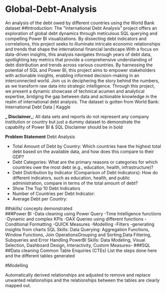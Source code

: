 # Global-Debt-Analysis
An analysis of the debt owed by different countries using the World Bank dataset
##Introduction: The "International Debt Analysis" project offers an exploration of global debt dynamics through meticulous SQL querying and compelling Power BI visualizations. By dissecting debt indicators and correlations, this project seeks to illuminate intricate economic relationships and trends that shape the international financial landscape.With a focus on data-driven insights, this analysis navigates through years of debt data, spotlighting key metrics that provide a comprehensive understanding of debt distribution and trends across various countries. By harnessing the potential of SQL and Power BI, this project aims to empower stakeholders with actionable insights, enabling informed decision-making in an interconnected world.
Join us in deciphering the story behind the numbers, as we transform raw data into strategic intelligence. Through this project, we present a dynamic showcase of technical acumen and analytical expertise, bridging the gap between data and actionable knowledge in the realm of international debt analysis.
The dataset is gotten from  World Bank: International Debt Data | Kaggle

**_ Disclaimer_**: All data sets and reports do not represent any company institution or country but just a dummy dataset to demonstrate the capability of Power BI & SQL
Disclaimer should be in bold


**Problem Statement**
 Debt Analysis
 - Total Amount of Debt by Country: Which countries have the highest total debt based on the available data, and how does this compare to their GDP?
 - Debt Categories: What are the primary reasons or categories for which countries owe the most debt (e.g., education, health, infrastructure)?
 - Debt Distribution by Indicator (Comparison of Debt Indicators): How do different indicators, such as education, health, and public administration, compare in terms of the total amount of debt? 
 - Show The Top 10 Debt Indicators
 - Number of Countries per Debt Indicator:
 - Average Debt per Country:

##skills/ concepts demonstrated  
###Power BI
-Data cleaning using Power Query
-Time Intelligence functions
-Dynamic and complex KPIs
-DAX Queries using different functions 
-Conditional Formatting
-QUICK Measures
-Modelling
-Filters
-generating insights from charts
SQL Skills:
Data Querying: Aggregation Functions, Window Functions, Join OperationsGrouping and Sorting,Data Filtering, Subqueries and Error Handling
PowerBI Skills:
Data Modeling, Visual Selection, Dashboard Design, Interactivity, Custom Measures-
###SQL
 ##Data cleaning
 Common Table Enquiries (CTEs)
 List the steps done here and the different tables generated
 
#Modelling

Automatically derived relationships are adjusted to remove and replace unwanted relationships and the relationships between the tables are clearly mapped out.



